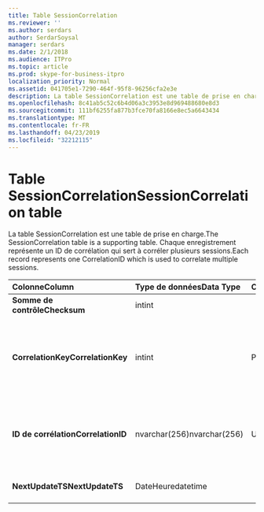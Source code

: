 ```yaml
---
title: Table SessionCorrelation
ms.reviewer: ''
ms.author: serdars
author: SerdarSoysal
manager: serdars
ms.date: 2/1/2018
ms.audience: ITPro
ms.topic: article
ms.prod: skype-for-business-itpro
localization_priority: Normal
ms.assetid: 041705e1-7290-464f-95f8-96256cfa2e3e
description: La table SessionCorrelation est une table de prise en charge. Chaque enregistrement représente un ID de corrélation qui sert à corréler plusieurs sessions.
ms.openlocfilehash: 8c41ab5c52c6b4d06a3c3953e8d969488680e8d3
ms.sourcegitcommit: 111bf6255fa877b3fce70fa8166e8ec5a6643434
ms.translationtype: MT
ms.contentlocale: fr-FR
ms.lasthandoff: 04/23/2019
ms.locfileid: "32212115"
---
```

# <a name="sessioncorrelation-table"></a><span data-ttu-id="6dcc4-104">Table SessionCorrelation</span><span class="sxs-lookup"><span data-stu-id="6dcc4-104">SessionCorrelation table</span></span>
 
<span data-ttu-id="6dcc4-105">La table SessionCorrelation est une table de prise en charge.</span><span class="sxs-lookup"><span data-stu-id="6dcc4-105">The SessionCorrelation table is a supporting table.</span></span> <span data-ttu-id="6dcc4-106">Chaque enregistrement représente un ID de corrélation qui sert à corréler plusieurs sessions.</span><span class="sxs-lookup"><span data-stu-id="6dcc4-106">Each record represents one CorrelationID which is used to correlate multiple sessions.</span></span> 
  
|<span data-ttu-id="6dcc4-107">**Colonne**</span><span class="sxs-lookup"><span data-stu-id="6dcc4-107">**Column**</span></span>|<span data-ttu-id="6dcc4-108">**Type de données**</span><span class="sxs-lookup"><span data-stu-id="6dcc4-108">**Data Type**</span></span>|<span data-ttu-id="6dcc4-109">**Clé/Index**</span><span class="sxs-lookup"><span data-stu-id="6dcc4-109">**Key/Index**</span></span>|<span data-ttu-id="6dcc4-110">**Détails**</span><span class="sxs-lookup"><span data-stu-id="6dcc4-110">**Details**</span></span>|
|:-----|:-----|:-----|:-----|
|<span data-ttu-id="6dcc4-111">**Somme de contrôle**</span><span class="sxs-lookup"><span data-stu-id="6dcc4-111">**Checksum**</span></span> <br/> |<span data-ttu-id="6dcc4-112">int</span><span class="sxs-lookup"><span data-stu-id="6dcc4-112">int</span></span>  <br/> |||
|<span data-ttu-id="6dcc4-113">**CorrelationKey**</span><span class="sxs-lookup"><span data-stu-id="6dcc4-113">**CorrelationKey**</span></span> <br/> |<span data-ttu-id="6dcc4-114">int</span><span class="sxs-lookup"><span data-stu-id="6dcc4-114">int</span></span>  <br/> |<span data-ttu-id="6dcc4-115">Principal</span><span class="sxs-lookup"><span data-stu-id="6dcc4-115">Primary</span></span>  <br/> |<span data-ttu-id="6dcc4-116">Numéro unique identifiant cet A / V Conferencing Server.</span><span class="sxs-lookup"><span data-stu-id="6dcc4-116">Unique number identifying this A/V Conferencing Server.</span></span>  <br/> |
|<span data-ttu-id="6dcc4-117">**ID de corrélation**</span><span class="sxs-lookup"><span data-stu-id="6dcc4-117">**CorrelationID**</span></span> <br/> |<span data-ttu-id="6dcc4-118">nvarchar(256)</span><span class="sxs-lookup"><span data-stu-id="6dcc4-118">nvarchar(256)</span></span>  <br/> |<span data-ttu-id="6dcc4-119">Unique</span><span class="sxs-lookup"><span data-stu-id="6dcc4-119">Unique</span></span>  <br/> |<span data-ttu-id="6dcc4-120">Sessions qui sont corrélées auront le même ID de corrélation.</span><span class="sxs-lookup"><span data-stu-id="6dcc4-120">Sessions that are correlated will have the same correlation ID.</span></span>  <br/> |
|<span data-ttu-id="6dcc4-121">**NextUpdateTS**</span><span class="sxs-lookup"><span data-stu-id="6dcc4-121">**NextUpdateTS**</span></span> <br/> |<span data-ttu-id="6dcc4-122">DateHeure</span><span class="sxs-lookup"><span data-stu-id="6dcc4-122">datetime</span></span>  <br/> | <br/> |<span data-ttu-id="6dcc4-123">À usage interne uniquement.</span><span class="sxs-lookup"><span data-stu-id="6dcc4-123">For internal use only.</span></span>  <br/> |
   

